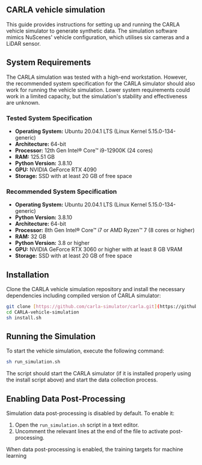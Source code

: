 ## CARLA vehicle simulation

This guide provides instructions for setting up and running the CARLA vehicle simulator to generate synthetic data. The simulation software mimics NuScenes' vehicle configuration, which utilises six cameras and a LiDAR sensor. 

## System Requirements

The CARLA simulation was tested with a high-end workstation. However, the recommended system specification for the CARLA simulator should also work for running the vehicle simulation. Lower system requirements could work in a limited capacity, but the simulation's stability and effectiveness are unknown.

### Tested System Specification
- **Operating System:** Ubuntu 20.04.1 LTS (Linux Kernel 5.15.0-134-generic)
- **Architecture:** 64-bit
- **Processor:** 12th Gen Intel® Core™ i9-12900K (24 cores)
- **RAM:** 125.51 GB
- **Python Version:** 3.8.10
- **GPU:** NVIDIA GeForce RTX 4090
- **Storage:** SSD with at least 20 GB of free space

### Recommended System Specification
- **Operating System:** Ubuntu 20.04.1 LTS (Linux Kernel 5.15.0-134-generic)
- **Python Version:** 3.8.10
- **Architecture:** 64-bit
- **Processor:** 8th Gen Intel® Core™ i7 or AMD Ryzen™ 7 (8 cores or higher)
- **RAM:** 32 GB
- **Python Version:** 3.8 or higher
- **GPU:** NVIDIA GeForce RTX 3060 or higher with at least 8 GB VRAM
- **Storage:** SSD with at least 20 GB of free space

## Installation

Clone the CARLA vehicle simulation repository and install the necessary dependencies including compiled version of CARLA simulator:

```bash
git clone [https://github.com/carla-simulator/carla.git](https://github.com/TO-autonomy/CARLA-vehicle-simulation.git)
cd CARLA-vehicle-simulation
sh install.sh
```

## Running the Simulation

To start the vehicle simulation, execute the following command:

```bash
sh run_simulation.sh
```
The script should start the CARLA simulator (if it is installed properly using the install script above) and start the data collection process.

## Enabling Data Post-Processing

Simulation data post-processing is disabled by default. To enable it:
1. Open the `run_simulation.sh` script in a text editor.
2. Uncomment the relevant lines at the end of the file to activate post-processing.

When data post-processing is enabled, the training targets for machine learning 

